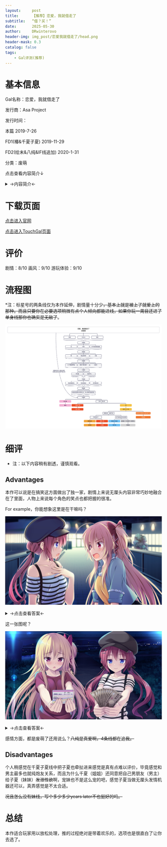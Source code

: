 ```yaml
---
layout:     post
title:      【推荐】恋爱，我就借走了
subtitle:   “借？买！”
date:       2025-05-30
author:     DRwinterovo
header-img: img_post/恋爱我就借走了/head.png
header-mask: 0.3
catalog: false
tags:
    - Gal评测(推荐)
---
```


# 基本信息

Gal名称：恋爱，我就借走了

发行商：Asa Project

发行时间：

本篇 2019-7-26

FD1(椿&千夏子夏) 2019-11-29

FD2(绘末&八纯&IF线追加) 2020-1-31

分类：废萌

点击查看内容简介↓

<details>
<summary>→内容简介←</summary>

<div markdown="1">

> 「请和我交往！」<br>「不、不能随便摸哟？你会注意的对吧！？」<br>「性癖和姐姐不一样。」<br>「我想让你做我的“情人”呢。」<br>「给，这是朋友费。」<br><br>「为什么会变成这样……」<br><br>这是妹控男主角，新海幸的故事。<br>幸由于特殊的家庭状况，坚定地认为“钱要用来让妹妹幸福”，打工到半夜才回家。<br><br>把早日从学生身份毕业，作为社会人开始工作作为目标。<br>某天，幸从妹妹那收到了如果你不去上大学的话，我也辍学去打工的威胁。不能让妹妹承受那种辛苦！<br><br>为了上大学，突然需要凑到一笔钱的幸<br>在“租赁人材派遣”的网站登记了。<br><br>虽然觉得相当可疑，但为了不饿肚子还是只能接下这份工作。<br><br>不知为何被同班的女生委托假装男友……<br>这之后还有情人、朋友和哥哥！？<br>从收下酬金开始的，<br>和她们之间的虚假关系的始末究竟如何呢！

</div>
</details>

# 下载页面

[点击进入官网](http://www.asa-pro.com/koikari/)

[点击进入TouchGal页面](https://www.touchgal.us/f97ed1e8)

# 评价

剧情：8/10 画风：9/10 游玩体验：9/10

# 流程图

*注：标星号的两条线仅为本作延伸，剧情量十分少~~，基本上就是被上了就爱上的那种。而且只要你在必要选项稍微有点个人倾向都能进线，如果你玩一周目还进了单身线那你也确实是无敌了~~。

![](/img_post/恋爱我就借走了/流程图.png)

# 细评

* 注：以下内容稍有剧透，谨慎观看。

## Advantages

本作可以说是在搞笑这方面做出了独一家，剧情上来说无厘头内容非常巧妙地融合在了里面，人物上来说每个角色的笑点也都把握的很准。

For example，你能想象这里是在干嘛吗？

![](/img_post/恋爱我就借走了/1.jpg)

<details>
<summary>→点击查看答案←</summary>

<div markdown="1">

___

![](/img_post/恋爱我就借走了/2.jpg)

在争男主.jpg

___

</div>
</details>

这一张图呢？

![](/img_post/恋爱我就借走了/3.jpg)

<details>
<summary>→点击查看答案←</summary>

<div markdown="1">

___

![](/img_post/恋爱我就借走了/4.jpg)

在对男主告白+男主选择要和谁交往.jpg~~（没错，一个拿着存折一个拿着钱，贿赂是吧）~~

左边绘未内心想法是男主喜欢＄而自己手里也没有平常赚来的大额现金而选择拿存折，带有一点意思是说今后一起赚；右边八纯就纯富姐了。~~当然男主最后不管选谁都退回了，这个还是太沉重了。~~

当然FD2的IF线中男主两个都选了，直接开始3P了也是厉害。

___

</div>
</details>

感情方面，都是废萌了还用说么？~~八纯是真爱啊，4条线都在追我。~~

## Disadvantages

个人稍感觉在千夏子夏线中把子夏也牵扯进来感觉是真有点难以评价，毕竟感觉和男主最多也就纯炮友关系，而且为什么千夏（姐姐）还同意把自己男朋友（男主）给子夏（妹妹）~~发泄性欲~~啊，宠妹也不是这么宠的吧，感觉子夏当做无厘头发情机器还可以，真弄感觉是不太合适。

~~况且怎么没有妹线，写个多少多少years later不也挺好的吗。~~

# 总结

本作适合玩家用以放松处理，推的过程绝对是带着欢乐的，选项也是很直白了让你去选了。